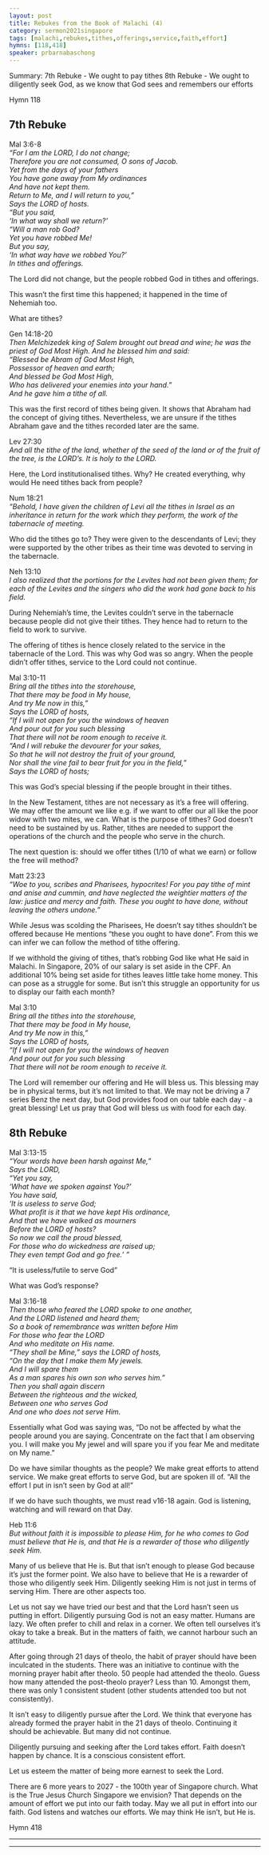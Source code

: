 ```yaml
---
layout: post
title: Rebukes from the Book of Malachi (4)
category: sermon2021singapore
tags: [malachi,rebukes,tithes,offerings,service,faith,effort]
hymns: [118,418]
speaker: prbarnabaschong
---
```

Summary:
7th Rebuke - We ought to pay tithes
8th Rebuke - We ought to diligently seek God, as we know that God sees and remembers our efforts

Hymn 118


## 7th Rebuke
Mal 3:6-8  
*“For I am the LORD, I do not change;  
Therefore you are not consumed, O sons of Jacob.  
Yet from the days of your fathers  
You have gone away from My ordinances  
And have not kept them.  
Return to Me, and I will return to you,”  
Says the LORD of hosts.  
“But you said,  
‘In what way shall we return?’  
“Will a man rob God?  
Yet you have robbed Me!  
But you say,    
‘In what way have we robbed You?’  
In tithes and offerings.*  

The Lord did not change, but the people robbed God in tithes and offerings. 

This wasn’t the first time this happened; it happened in the time of Nehemiah too. 

What are tithes?

Gen 14:18-20   
*Then Melchizedek king of Salem brought out bread and wine; he was the priest of God Most High. And he blessed him and said:  
“Blessed be Abram of God Most High,  
Possessor of heaven and earth;  
And blessed be God Most High,  
Who has delivered your enemies into your hand.”  
And he gave him a tithe of all.*  


This was the first record of tithes being given. It shows that Abraham had the concept of giving tithes. Nevertheless, we are unsure if the tithes Abraham gave and the tithes recorded later are the same. 

Lev 27:30  
*And all the tithe of the land, whether of the seed of the land or of the fruit of the tree, is the LORD’s. It is holy to the LORD.*

Here, the Lord institutionalised tithes. Why? He created everything, why would He need tithes back from people?

Num 18:21  
*“Behold, I have given the children of Levi all the tithes in Israel as an inheritance in return for the work which they perform, the work of the tabernacle of meeting.*

Who did the tithes go to? They were given to the descendants of Levi; they were supported by the other tribes as their time was devoted to serving in the tabernacle. 

Neh 13:10  
*I also realized that the portions for the Levites had not been given them; for each of the Levites and the singers who did the work had gone back to his field.*

During Nehemiah’s time, the Levites couldn’t serve in the tabernacle because people did not give their tithes. They hence had to return to the field to work to survive. 

The offering of tithes is hence closely related to the service in the tabernacle of the Lord. This was why God was so angry. When the people didn’t offer tithes, service to the Lord could not continue. 

Mal 3:10-11   
*Bring all the tithes into the storehouse,  
That there may be food in My house,  
And try Me now in this,”  
Says the LORD of hosts,  
“If I will not open for you the windows of heaven  
And pour out for you such blessing  
That there will not be room enough to receive it.  
“And I will rebuke the devourer for your sakes,  
So that he will not destroy the fruit of your ground,  
Nor shall the vine fail to bear fruit for you in the field,”  
Says the LORD of hosts;*  

This was God’s special blessing if the people brought in their tithes. 

In the New Testament, tithes are not necessary as it’s a free will offering. We may offer the amount we like e.g. if we want to offer our all like the poor widow with two mites, we can. What is the purpose of tithes? God doesn’t need to be sustained by us. Rather, tithes are needed to support the operations of the church and the people who serve in the church. 

The next question is: should we offer tithes (1/10 of what we earn) or follow the free will method?

Matt 23:23  
*“Woe to you, scribes and Pharisees, hypocrites! For you pay tithe of mint and anise and cummin, and have neglected the weightier matters of the law: justice and mercy and faith. These you ought to have done, without leaving the others undone.”*  

While Jesus was scolding the Pharisees, He doesn’t say tithes shouldn’t be offered because He mentions “these you ought to have done”. From this we can infer we can follow the method of tithe offering. 

If we withhold the giving of tithes, that’s robbing God like what He said in Malachi. In Singapore, 20% of our salary is set aside in the CPF. An additional 10% being set aside for tithes leaves little take home money. This can pose as a struggle for some. But isn’t this struggle an opportunity for us to display our faith each month?

Mal 3:10   
*Bring all the tithes into the storehouse,   
That there may be food in My house,   
And try Me now in this,”  
Says the LORD of hosts,  
“If I will not open for you the windows of heaven  
And pour out for you such blessing  
That there will not be room enough to receive it.*  


The Lord will remember our offering and He will bless us. This blessing may be in physical terms, but it’s not limited to that. We may not be driving a 7 series Benz the next day, but God provides food on our table each day - a great blessing! Let us pray that God will bless us with food for each day. 

## 8th Rebuke
Mal 3:13-15  
*“Your words have been harsh against Me,”  
Says the LORD,  
“Yet you say,  
‘What have we spoken against You?’  
You have said,  
‘It is useless to serve God;  
What profit is it that we have kept His ordinance,  
And that we have walked as mourners  
Before the LORD of hosts?   
So now we call the proud blessed,  
For those who do wickedness are raised up;  
They even tempt God and go free.’ ”*  


“It is useless/futile to serve God”

What was God’s response?

Mal 3:16-18  
*Then those who feared the LORD spoke to one another,  
And the LORD listened and heard them;  
So a book of remembrance was written before Him  
For those who fear the LORD  
And who meditate on His name.  
“They shall be Mine,” says the LORD of hosts,  
“On the day that I make them My jewels.  
And I will spare them  
As a man spares his own son who serves him.”  
Then you shall again discern  
Between the righteous and the wicked,  
Between one who serves God  
And one who does not serve Him.*  

Essentially what God was saying was, “Do not be affected by what the people around you are saying. Concentrate on the fact that I am observing you. I will make you My jewel and will spare you if you fear Me and meditate on My name.”

Do we have similar thoughts as the people? We make great efforts to attend service. We make great efforts to serve God, but are spoken ill of. “All the effort I put in isn’t seen by God at all!” 

If we do have such thoughts, we must read v16-18 again. God is listening, watching and will reward on that Day. 

Heb 11:6  
*But without faith it is impossible to please Him, for he who comes to God must believe that He is, and that He is a rewarder of those who diligently seek Him.*

Many of us believe that He is. But that isn’t enough to please God because it’s just the former point. We also have to believe that He is a rewarder of those who diligently seek Him. Diligently seeking Him is not just in terms of serving Him. There are other aspects too. 

Let us not say we have tried our best and that the Lord hasn’t seen us putting in effort. Diligently pursuing God is not an easy matter. Humans are lazy. We often prefer to chill and relax in a corner. We often tell ourselves it’s okay to take a break. But in the matters of faith, we cannot harbour such an attitude. 

After going through 21 days of theolo, the habit of prayer should have been inculcated in the students. There was an initiative to continue with the morning prayer habit after theolo. 50 people had attended the theolo. Guess how many attended the post-theolo prayer? Less than 10. Amongst them, there was only 1 consistent student (other students attended too but not consistently).

It isn’t easy to diligently pursue after the Lord. We think that everyone has already formed the prayer habit in the 21 days of theolo. Continuing it should be achievable. But many did not continue. 

Diligently pursuing and seeking after the Lord takes effort. Faith doesn’t happen by chance. It is a conscious consistent effort. 

Let us esteem the matter of being more earnest to seek the Lord. 

There are 6 more years to 2027 - the 100th year of Singapore church. What is the True Jesus Church Singapore we envision? That depends on the amount of effort we put into our faith today. May we all put in effort into our faith. God listens and watches our efforts. We may think He isn’t, but He is. 

Hymn 418

----
****
